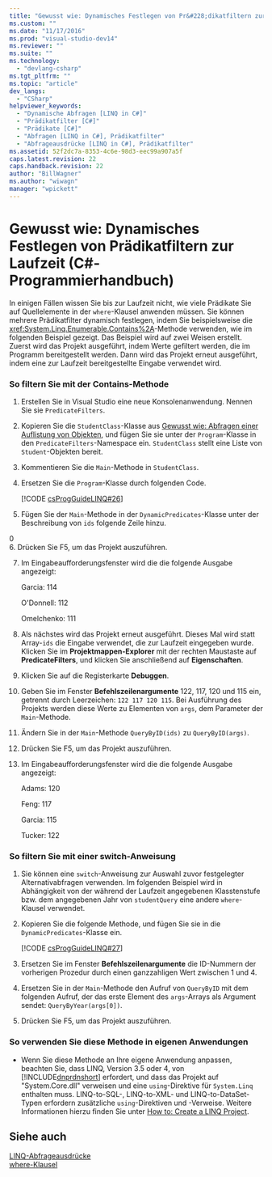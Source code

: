 ```yaml
---
title: "Gewusst wie: Dynamisches Festlegen von Pr&#228;dikatfiltern zur Laufzeit (C#-Programmierhandbuch) | Microsoft Docs"
ms.custom: ""
ms.date: "11/17/2016"
ms.prod: "visual-studio-dev14"
ms.reviewer: ""
ms.suite: ""
ms.technology: 
  - "devlang-csharp"
ms.tgt_pltfrm: ""
ms.topic: "article"
dev_langs: 
  - "CSharp"
helpviewer_keywords: 
  - "Dynamische Abfragen [LINQ in C#]"
  - "Prädikatfilter [C#]"
  - "Prädikate [C#]"
  - "Abfragen [LINQ in C#], Prädikatfilter"
  - "Abfrageausdrücke [LINQ in C#], Prädikatfilter"
ms.assetid: 52f2dc7a-8353-4c6e-98d3-eec99a907a5f
caps.latest.revision: 22
caps.handback.revision: 22
author: "BillWagner"
ms.author: "wiwagn"
manager: "wpickett"
---
```

# Gewusst wie: Dynamisches Festlegen von Pr&#228;dikatfiltern zur Laufzeit (C#-Programmierhandbuch)
In einigen Fällen wissen Sie bis zur Laufzeit nicht, wie viele Prädikate Sie auf Quellelemente in der `where`\-Klausel anwenden müssen.  Sie können mehrere Prädikatfilter dynamisch festlegen, indem Sie beispielsweise die <xref:System.Linq.Enumerable.Contains%2A>\-Methode verwenden, wie im folgenden Beispiel gezeigt.  Das Beispiel wird auf zwei Weisen erstellt.  Zuerst wird das Projekt ausgeführt, indem Werte gefiltert werden, die im Programm bereitgestellt werden.  Dann wird das Projekt erneut ausgeführt, indem eine zur Laufzeit bereitgestellte Eingabe verwendet wird.  
  
### So filtern Sie mit der Contains\-Methode  
  
1.  Erstellen Sie in Visual Studio eine neue Konsolenanwendung.  Nennen Sie sie `PredicateFilters`.  
  
2.  Kopieren Sie die `StudentClass`\-Klasse aus [Gewusst wie: Abfragen einer Auflistung von Objekten](../../../csharp/programming-guide/linq-query-expressions/how-to-query-a-collection-of-objects.md), und fügen Sie sie unter der `Program`\-Klasse in den `PredicateFilters`\-Namespace ein.  `StudentClass` stellt eine Liste von `Student`\-Objekten bereit.  
  
3.  Kommentieren Sie die `Main`\-Methode in `StudentClass`.  
  
4.  Ersetzen Sie die `Program`\-Klasse durch folgenden Code.  
  
     [!CODE [csProgGuideLINQ#26](../CodeSnippet/VS_Snippets_VBCSharp/csProgGuideLINQ#26)]  
  
5.  Fügen Sie der `Main`\-Methode in der `DynamicPredicates`\-Klasse unter der Beschreibung von `ids` folgende Zeile hinzu.  
  
<CodeContentPlaceHolder>0</CodeContentPlaceHolder>  
6.  Drücken Sie F5, um das Projekt auszuführen.  
  
7.  Im Eingabeaufforderungsfenster wird die die folgende Ausgabe angezeigt:  
  
     Garcia: 114  
  
     O'Donnell: 112  
  
     Omelchenko: 111  
  
8.  Als nächstes wird das Projekt erneut ausgeführt. Dieses Mal wird statt Array\-`ids` die Eingabe verwendet, die zur Laufzeit eingegeben wurde.  Klicken Sie im **Projektmappen\-Explorer** mit der rechten Maustaste auf **PredicateFilters**, und klicken Sie anschließend auf **Eigenschaften**.  
  
9. Klicken Sie auf die Registerkarte **Debuggen**.  
  
10. Geben Sie im Fenster **Befehlszeilenargumente** 122, 117, 120 und 115 ein, getrennt durch Leerzeichen: `122 117 120 115`.  Bei Ausführung des Projekts werden diese Werte zu Elementen von `args`, dem Parameter der `Main`\-Methode.  
  
11. Ändern Sie in der `Main`\-Methode `QueryByID(ids)` zu `QueryByID(args)`.  
  
12. Drücken Sie F5, um das Projekt auszuführen.  
  
13. Im Eingabeaufforderungsfenster wird die die folgende Ausgabe angezeigt:  
  
     Adams: 120  
  
     Feng: 117  
  
     Garcia: 115  
  
     Tucker: 122  
  
### So filtern Sie mit einer switch\-Anweisung  
  
1.  Sie können eine `switch`\-Anweisung zur Auswahl zuvor festgelegter Alternativabfragen verwenden.  Im folgenden Beispiel wird in Abhängigkeit von der während der Laufzeit angegebenen Klasstenstufe bzw. dem angegebenen Jahr von `studentQuery` eine andere `where`\-Klausel verwendet.  
  
2.  Kopieren Sie die folgende Methode, und fügen Sie sie in die `DynamicPredicates`\-Klasse ein.  
  
     [!CODE [csProgGuideLINQ#27](../CodeSnippet/VS_Snippets_VBCSharp/csProgGuideLINQ#27)]  
  
3.  Ersetzen Sie im Fenster **Befehlszeilenargumente** die ID\-Nummern der vorherigen Prozedur durch einen ganzzahligen Wert zwischen 1 und 4.  
  
4.  Ersetzen Sie in der `Main`\-Methode den Aufruf von `QueryByID` mit dem folgenden Aufruf, der das erste Element des `args`\-Arrays als Argument sendet: `QueryByYear(args[0])`.  
  
5.  Drücken Sie F5, um das Projekt auszuführen.  
  
### So verwenden Sie diese Methode in eigenen Anwendungen  
  
-   Wenn Sie diese Methode an Ihre eigene Anwendung anpassen, beachten Sie, dass LINQ, Version 3.5 oder 4, von [!INCLUDE[dnprdnshort](../../../csharp/getting-started/includes/dnprdnshort_md.md)] erfordert, und dass das Projekt auf "System.Core.dll" verweisen und eine `using`\-Direktive für `System.Linq` enthalten muss.  LINQ\-to\-SQL\-, LINQ\-to\-XML\- und LINQ\-to\-DataSet\-Typen erfordern zusätzliche `using`\-Direktiven und \-Verweise.  Weitere Informationen hierzu finden Sie unter [How to: Create a LINQ Project](../Topic/How%20to:%20Create%20a%20LINQ%20Project.md).  
  
## Siehe auch  
 [LINQ\-Abfrageausdrücke](../../../csharp/programming-guide/linq-query-expressions/index.md)   
 [where\-Klausel](../../../csharp/language-reference/keywords/where-clause.md)